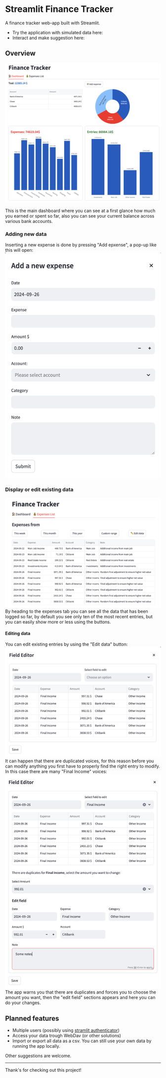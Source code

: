 # Streamlit Finance Tracker
A finance tracker web-app built with Streamlit. 
- Try the application with simulated data here:
- Interact and make suggestion here:

## Overview

![alt text](assets/overview.png)

This is the main dashboard where you can see at a first glance how much you earned or spent so far, also you can see your current balance across various bank accounts.

### Adding new data

Inserting a new expense is done by pressing "Add epxense", a pop-up like this will open:
![alt text](<assets/add account.png>)

### Display or edit existing data
![alt text](assets/expenses_tab.png)
By heading to the expenses tab you can see all the data that has been logged so far, by default you see only ten of the most recent entries, but you can easily show more or less using the buttons. 

#### Editing data

You can edit existing entries by using the "Edit data" button:
![alt text](assets/edit_data1.png)
It can happen that there are duplicated voices, for this reason before you can modify anything you first have to properly find the right entry to modify. In this case there are many "Final Income" voices:
![alt text](assets/edit_data2.png)
The app warns you that there are duplicates and forces you to choose the amount you want, then the "edit field" sections appears and here you can do your changes.



## Planned features
- Multiple users (possibly using [stramlit authenticator](https://github.com/mkhorasani/Streamlit-Authenticator))
- Access your data trough WebDav (or other solutions)
- Import or export all data as a csv. You can still use your own data by running the app locally. 

Other suggestions are welcome.

---
Thank's for checking out this project!